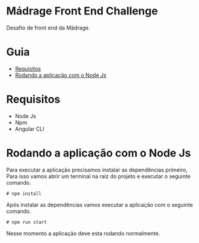 # Mádrage Front End Challenge #

Desafio de front end da Mádrage.

# Guia
- [Requisitos](#requisitos)
- [Rodando a aplicação com o Node Js](#rodando-a-aplicação-com-o-node-js)

# Requisitos

- Node Js
- Npm
- Angular CLI

# Rodando a aplicação com o Node Js

Para executar a aplicação precisamos instalar as dependências primeiro, Para isso vamos abrir um terminal na raiz do projeto e executar o seguinte comando.

``# npm install``

Após instalar as dependências vamos executar a aplicação com o seguinte comando.

``# npm run start``

Nesse momento a aplicação deve esta rodando normalmente.